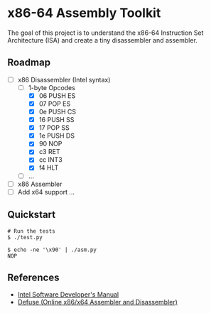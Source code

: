 # x86-64 Assembly Toolkit

The goal of this project is to understand the x86-64 Instruction Set Architecture (ISA) and create a tiny disassembler and assembler.

## Roadmap
- [ ] x86 Disassembler (Intel syntax)
  - [ ] 1-byte Opcodes
    - [x] 06 PUSH ES
    - [x] 07 POP ES
    - [x] 0e PUSH CS
    - [x] 16 PUSH SS
    - [x] 17 POP SS
    - [x] 1e PUSH DS
    - [x] 90 NOP
    - [x] c3 RET
    - [x] cc INT3
    - [x] f4 HLT
  - [ ] ...
- [ ] x86 Assembler
- [ ] Add x64 support
...

## Quickstart
```console
# Run the tests
$ ./test.py

$ echo -ne '\x90' | ./asm.py
NOP
```

## References
- [Intel Software Developer's Manual](https://www.intel.com/content/www/us/en/developer/articles/technical/intel-sdm.html)
- [Defuse (Online x86/x64 Assembler and Disassembler)](https://defuse.ca/online-x86-assembler.htm)
